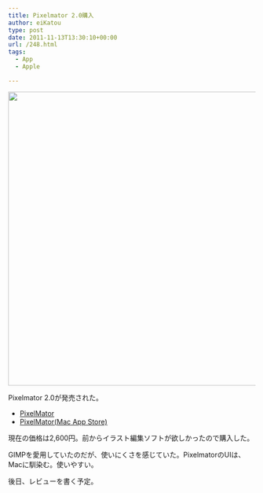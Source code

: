 ```yaml
---
title: Pixelmator 2.0購入
author: eiKatou
type: post
date: 2011-11-13T13:30:10+00:00
url: /248.html
tags:
  - App
  - Apple

---
```

[<img src="http://eikatou.net/blog/wp-content/uploads/2011/11/20111113a.png" alt="" title="20111113a" width="600" height="598" class="alignnone size-full wp-image-250" srcset="/uploads/2011/11/20111113a.png 600w, /uploads/2011/11/20111113a-150x150.png 150w, /uploads/2011/11/20111113a-300x300.png 300w, /uploads/2011/11/20111113a-301x300.png 301w" sizes="(max-width: 600px) 100vw, 600px" />][1]

Pixelmator 2.0が発売された。

  * [PixelMator][2]
  * [PixelMator(Mac App Store)][3]

現在の価格は2,600円。前からイラスト編集ソフトが欲しかったので購入した。

GIMPを愛用していたのだが、使いにくさを感じていた。PixelmatorのUIは、Macに馴染む。使いやすい。

後日、レビューを書く予定。

 [1]: http://eikatou.net/blog/wp-content/uploads/2011/11/20111113a.png
 [2]: http://www.pixelmator.com/
 [3]: http://itunes.apple.com/us/app/pixelmator/id407963104?mt=12&ls=1
